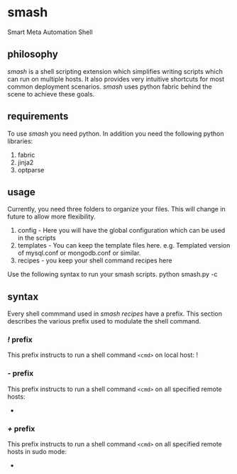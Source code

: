 # smash
Smart Meta Automation Shell

## philosophy
*smash* is a shell scripting extension which simplifies writing scripts which can run on multiple hosts. It also provides very intuitive shortcuts for most common deployment scenarios. *smash* uses python fabric behind the scene to achieve these goals.

## requirements
To use *smash* you need python. In  addition you need the following python libraries:
 1) fabric
 2) jinja2
 3) optparse
 
 ## usage
 Currently, you need three folders to organize your files. This will change in future to allow more flexibility.
 1) config - Here you will have the global configuration which can be used in the scripts
 2) templates - You can keep the template files here. e.g. Templated version of mysql.conf or mongodb.conf or similar.
 3) recipes - you keep your shell command recipes here
 
 Use the following syntax to run your smash scripts.
 python smash.py -c <config-file> <recipe-name>
 
 ## syntax
 Every shell commmand used in *smash recipes* have a prefix. This section describes the various prefix used to modulate the shell command.
 
 ### *!* prefix
 This prefix instructs to run a shell command `<cmd>` on local host:
  ! <cmd>
 
 ### *-* prefix
 This prefix instructs to run a shell command `<cmd>` on all specified remote hosts:
   - <cmd>

 ### *+* prefix
 This prefix instructs to run a shell command `<cmd>` on all specified remote hosts in sudo mode:
  + <cmd> 


